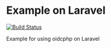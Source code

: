 # Example on Laravel

[![Build Status][travis-svg]][travis-link]

Example for using oidcphp on Laravel

[travis-svg]: https://travis-ci.com/oidcphp/example-laravel.svg?branch=master
[travis-link]: https://travis-ci.com/oidcphp/example-laravel
